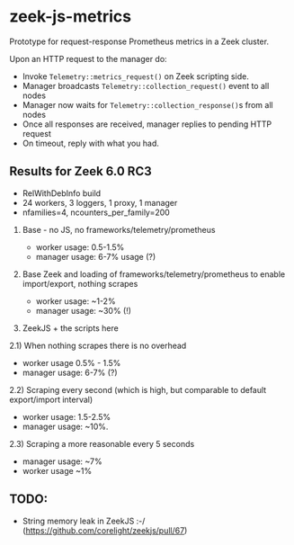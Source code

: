 # zeek-js-metrics

Prototype for request-response Prometheus metrics in a Zeek cluster.


Upon an HTTP request to the manager do:

  * Invoke `Telemetry::metrics_request()`  on Zeek scripting side.
  * Manager broadcasts `Telemetry::collection_request()` event to all nodes
  * Manager now waits for `Telemetry::collection_response()`s from all nodes
  * Once all responses are received, manager replies to pending HTTP request
  * On timeout, reply with what you had.


## Results for Zeek 6.0 RC3

  * RelWithDebInfo build
  * 24 workers, 3 loggers, 1 proxy, 1 manager
  * nfamilies=4, ncounters_per_family=200


1) Base - no JS, no frameworks/telemetry/prometheus

   * worker usage: 0.5-1.5%
   * manager usage: 6-7% usage (?)


1) Base Zeek and loading of frameworks/telemetry/prometheus to enable import/export, nothing scrapes

   * worker usage: ~1-2%
   * manager usage: ~30% (!)


2) ZeekJS + the scripts here

2.1) When nothing scrapes there is no overhead

   * worker usage 0.5% - 1.5%
   * manager usage: 6-7% (?)

2.2) Scraping every second (which is high, but comparable to default export/import interval)

   * worker usage: 1.5-2.5%
   * manager usage: ~10%.

2.3) Scraping a more reasonable every 5 seconds
   * manager usage: ~7%
   * worker usage ~1%


## TODO:

  * String memory leak in ZeekJS :-/ (https://github.com/corelight/zeekjs/pull/67)
